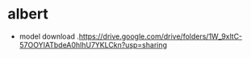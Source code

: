 # albert

- model download
.https://drive.google.com/drive/folders/1W_9xltC-57OOYIATbdeA0hlhU7YKLCkn?usp=sharing 
